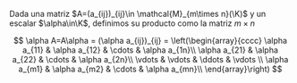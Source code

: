 Dada una matriz $A=(a_{ij})_{ij}\in \mathcal{M}_{m\times n}(\K)$ y un escalar $\alpha\in\K$, definimos su producto como la matriz $m \times n$

$$
\alpha A=A\alpha = (\alpha a_{ij})_{ij} = 
\left(\begin{array}{cccc}
\alpha a_{11} & \alpha a_{12} & \cdots  & \alpha a_{1n}\\
\alpha a_{21} & \alpha a_{22} & \cdots  & \alpha a_{2n}\\
\vdots  & \vdots  & \ddots  & \vdots \\
\alpha a_{m1} & \alpha a_{m2} & \cdots  & \alpha a_{mn}\\
\end{array}\right)
$$